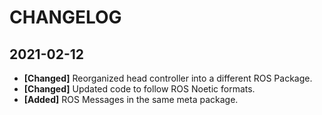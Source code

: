 # CHANGELOG

## 2021-02-12
- **[Changed]** Reorganized head controller into a different ROS Package.
- **[Changed]** Updated code to follow ROS Noetic formats.
- **[Added]** ROS Messages in the same meta package.